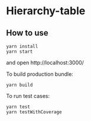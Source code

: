 # Hierarchy-table

## How to use 
```
yarn install
yarn start
```
and open http://localhost:3000/

To build production bundle:
```
yarn build
```

To run test cases:
```
yarn test
yarn testWithCoverage
```
